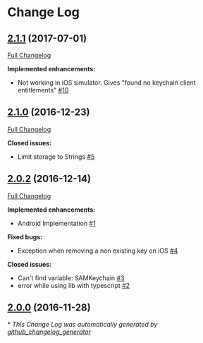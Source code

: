 # Change Log

## [2.1.1](https://github.com/eddyverbruggen/nativescript-secure-storage/tree/2.1.0) (2017-07-01)
[Full Changelog](https://github.com/eddyverbruggen/nativescript-secure-storage/compare/2.1.0...2.1.1)

**Implemented enhancements:**

- Not working in iOS simulator. Gives "found no keychain client entitlements" [\#10](https://github.com/EddyVerbruggen/nativescript-secure-storage/issues/10)

## [2.1.0](https://github.com/eddyverbruggen/nativescript-secure-storage/tree/2.1.0) (2016-12-23)
[Full Changelog](https://github.com/eddyverbruggen/nativescript-secure-storage/compare/2.0.2...2.1.0)

**Closed issues:**

- Limit storage to Strings [\#5](https://github.com/EddyVerbruggen/nativescript-secure-storage/issues/5)

## [2.0.2](https://github.com/eddyverbruggen/nativescript-secure-storage/tree/2.0.2) (2016-12-14)
[Full Changelog](https://github.com/eddyverbruggen/nativescript-secure-storage/compare/2.0.0...2.0.2)

**Implemented enhancements:**

- Android Implementation [\#1](https://github.com/EddyVerbruggen/nativescript-secure-storage/issues/1)

**Fixed bugs:**

- Exception when removing a non existing key on iOS [\#4](https://github.com/EddyVerbruggen/nativescript-secure-storage/issues/4)

**Closed issues:**

- Can't find variable: SAMKeychain [\#3](https://github.com/EddyVerbruggen/nativescript-secure-storage/issues/3)
- error while using lib with typescript [\#2](https://github.com/EddyVerbruggen/nativescript-secure-storage/issues/2)

## [2.0.0](https://github.com/eddyverbruggen/nativescript-secure-storage/tree/2.0.0) (2016-11-28)


\* *This Change Log was automatically generated by [github_changelog_generator](https://github.com/skywinder/Github-Changelog-Generator)*
